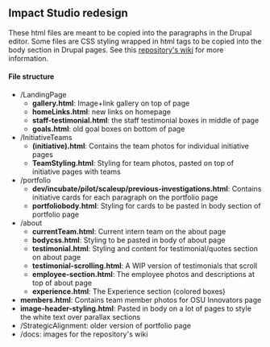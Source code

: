 ## Impact Studio redesign

These html files are meant to be copied into the paragraphs in the Drupal editor. Some files are CSS styling wrapped in html tags to be copied into the body section in Drupal pages. See this [repository's wiki](https://github.com/evanmhm/ImpactStudioRedesign/wiki) for more information.

#### File structure

- /LandingPage
    - **gallery.html**: Image+link gallery on top of page
    - **homeLinks.html**: new links on homepage
    - **staff-testimonial.html**: the staff testimonial boxes in middle of page
    - **goals.html**: old goal boxes on bottom of page
- /InitiativeTeams
    - **(initiative).html**: Contains the team photos for individual initiative pages
    - **TeamStyling.html**: Styling for team photos, pasted on top of initiative pages with teams
- /portfolio
    - **dev/incubate/pilot/scaleup/previous-investigations.html**: Contains initiative cards for each paragraph on the portfolio page
    - **portfoliobody.html**: Styling for cards to be pasted in body section of portfolio page
- /about
    - **currentTeam.html**: Current intern team on the about page
    - **bodycss.html**: Styling to be pasted in body of about page
    - **testimonial.html**: Styling and content for testimonial/quotes section on about page
    - **testimonial-scrolling.html**: A WIP version of testimonials that scroll
    - **employee-section.html**: The employee photos and descriptions at top of about page
    - **experience.html**: The Experience section (colored boxes)
- **members.html**: Contains team member photos for OSU Innovators page
- **image-header-styling.html**: Pasted in body on a lot of pages to style the white text over parallax sections
- /StrategicAlignment: older version of portfolio page
- /docs: images for the repository's wiki

